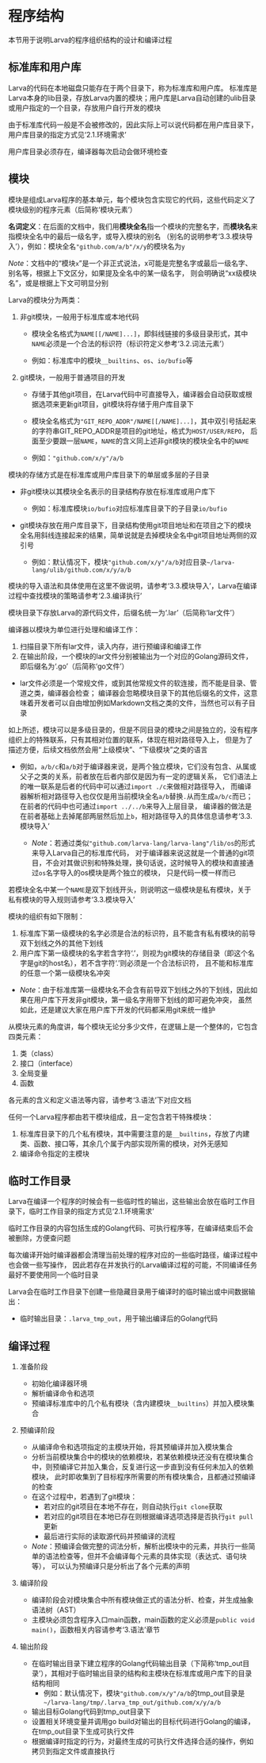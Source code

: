 # **程序结构**

本节用于说明Larva的程序组织结构的设计和编译过程

## **标准库和用户库**

Larva的代码在本地磁盘只能存在于两个目录下，称为标准库和用户库。
标准库是Larva本身的lib目录，存放Larva内置的模块；用户库是Larva自动创建的ulib目录或用户指定的一个目录，存放用户自行开发的模块

由于标准库代码一般是不会被修改的，因此实际上可以说代码都在用户库目录下，用户库目录的指定方式见‘2.1.环境需求’

用户库目录必须存在，编译器每次启动会做环境检查

## **模块**

模块是组成Larva程序的基本单元，每个模块包含实现它的代码，这些代码定义了模块级别的程序元素（后简称‘模块元素’）

**名词定义**：在后面的文档中，我们用**模块全名**指一个模块的完整名字，而**模块名**来指模块全名中的最后一级名字，或导入模块的别名
（别名的说明参考‘3.3.模块导入’），例如：模块全名`"github.com/a/b"/x/y`的模块名为`y`

*Note*：文档中的“模块`x`”是一个非正式说法，x可能是完整名字或最后一级名字、别名等，根据上下文区分，如果提及全名中的某一级名字，
则会明确说“xx级模块名”，或是根据上下文可明显分别

Larva的模块分为两类：
1. 非git模块，一般用于标准库或本地代码
    * 模块全名格式为`NAME[[/NAME]...]`，即斜线链接的多级目录形式，其中`NAME`必须是一个合法的标识符（标识符定义参考‘3.2.词法元素’）

    * 例如：标准库中的模块`__builtins`、`os`、`io/bufio`等

1. git模块，一般用于普通项目的开发
    * 存储于其他git项目，在Larva代码中可直接导入，编译器会自动获取或根据选项来更新git项目，git模块将存储于用户库目录下

    * 模块全名格式为`"GIT_REPO_ADDR"/NAME[[/NAME]...]`，其中双引号括起来的字符串GIT_REPO_ADDR是项目的git地址，格式为`HOST/USER/REPO`，
    后面至少要跟一层`NAME`，`NAME`的含义同上述非git模块的模块全名中的`NAME`

    * 例如：`"github.com/x/y"/a/b`

模块的存储方式是在标准库或用户库目录下的单层或多层的子目录
* 非git模块以其模块全名表示的目录结构存放在标准库或用户库下
    * 例如：标准库模块`io/bufio`对应标准库目录下的子目录`io/bufio`

* git模块存放在用户库目录下，目录结构使用git项目地址和在项目之下的模块全名用斜线连接起来的结果，简单说就是去掉模块全名中git项目地址两侧的双引号
    * 例如：默认情况下，模块`"github.com/x/y"/a/b`对应目录`~/larva-lang/ulib/github.com/x/y/a/b`

模块的导入语法和具体使用在这里不做说明，请参考‘3.3.模块导入’，Larva在编译过程中查找模块的策略请参考‘2.3.编译执行’

模块目录下存放Larva的源代码文件，后缀名统一为‘.lar’（后简称‘lar文件’）

编译器以模块为单位进行处理和编译工作：
1. 扫描目录下所有lar文件，读入内存，进行预编译和编译工作
1. 在输出阶段，一个模块的lar文件分别被输出为一个对应的Golang源码文件，即后缀名为‘.go’（后简称‘go文件’）
* lar文件必须是一个常规文件，或到其他常规文件的软连接，而不能是目录、管道之类，编译器会检查；
编译器会忽略模块目录下的其他后缀名的文件，这意味着开发者可以自由增加例如Markdown文档之类的文件，当然也可以有子目录

如上所述，模块可以是多级目录的，但是不同目录的模块之间是独立的，没有程序组织上的特殊联系，只有其相对位置的联系，体现在相对路径导入上，
但是为了描述方便，后续文档依然会用“上级模块”、“下级模块”之类的语言
* 例如，`a/b/c`和`a/b`对于编译器来说，是两个独立模块，它们没有包含、从属或父子之类的关系，前者放在后者内部仅是因为有一定的逻辑关系，
它们语法上的唯一联系是后者的代码中可以通过`import ./c`来做相对路径导入，
而编译器解析相对路径导入也仅仅是用当前模块全名`a/b`替换`.`从而生成`a/b/c`而已；在前者的代码中也可通过`import ../../b`来导入上层目录，
编译器的做法是在前者基础上去掉尾部两层然后加上`b`，相对路径导入的具体信息请参考‘3.3.模块导入’

    * *Note*：若通过类似`"github.com/larva-lang/larva-lang"/lib/os`的形式来导入Larva自己的标准库代码，
    对于编译器来说这就是一个普通的git项目，不会对其做识别和特殊处理，换句话说，这时候导入的模块和直接通过`os`名字导入的os模块是两个独立的模块，
    只是代码一模一样而已

若模块全名中某一个`NAME`是双下划线开头，则说明这一级模块是私有模块，关于私有模块的导入规则请参考‘3.3.模块导入’

模块的组织有如下限制：
1. 标准库下第一级模块的名字必须是合法的标识符，且不能含有私有模块的前导双下划线之外的其他下划线
1. 用户库下第一级模块的名字若含字符‘.’，则视为git模块的存储目录（即这个名字是git的host名），若不含字符‘.’则必须是一个合法标识符，
且不能和标准库的任意一个第一级模块名冲突
* *Note*：由于标准库第一级模块名不会含有前导双下划线之外的下划线，因此如果在用户库下开发非git模块，第一级名字用带下划线的即可避免冲突，
虽然如此，还是建议大家在用户库下开发的代码都采用git来统一维护

从模块元素的角度讲，每个模块无论分多少文件，在逻辑上是一个整体的，它包含四类元素：
1. 类（class）
2. 接口（interface）
3. 全局变量
4. 函数

各元素的含义和定义语法等内容，请参考‘3.语法’下对应文档

任何一个Larva程序都由若干模块组成，且一定包含若干特殊模块：

1. 标准库目录下的几个私有模块，其中需要注意的是`__builtins`，存放了内建类、函数、接口等，其余几个属于内部实现所需的模块，对外无感知
1. 编译命令指定的主模块

## **临时工作目录**

Larva在编译一个程序的时候会有一些临时性的输出，这些输出会放在临时工作目录下，临时工作目录的指定方式见‘2.1.环境需求’

临时工作目录的内容包括生成的Golang代码、可执行程序等，在编译结束后不会被删除，方便查问题

每次编译开始时编译器都会清理当前处理的程序对应的一些临时路径，编译过程中也会做一些写操作，
因此若存在并发执行的Larva编译过程的可能，不同编译任务最好不要使用同一个临时目录

Larva会在临时工作目录下创建一些隐藏目录用于编译时的临时输出或中间数据输出：
* 临时输出目录：`.larva_tmp_out`，用于输出编译后的Golang代码

## **编译过程**

1. 准备阶段
    * 初始化编译器环境
    * 解析编译命令和选项
    * 预编译标准库中的几个私有模块（含内建模块`__builtins`）并加入模块集合

2. 预编译阶段
    * 从编译命令和选项指定的主模块开始，将其预编译并加入模块集合
    * 分析当前模块集合中的模块的依赖模块，若某依赖模块还没有在模块集合中，则预编译它并加入集合，反复进行这一步直到没有任何未加入的依赖模块，
    此时即收集到了目标程序所需要的所有模块集合，且都通过预编译的检查
    * 在这个过程中，若遇到了git模块：
        * 若对应的git项目在本地不存在，则自动执行`git clone`获取
        * 若对应的git项目在本地已存在则根据编译选项选择是否执行`git pull`更新
        * 最后进行实际的读取源代码并预编译的流程
    * *Note*：预编译会做完整的词法分析，解析出模块中的元素，并执行一些简单的语法检查等，但并不会编译每个元素的具体实现（表达式、语句块等），
    可以认为预编译只是分析出了各个元素的声明

3. 编译阶段
    * 编译阶段会对模块集合中所有模块做正式的语法分析、检查，并生成抽象语法树（AST）
    * 主模块必须包含程序入口main函数，main函数的定义必须是`public void main()`，函数相关内容请参考‘3.语法’章节

4. 输出阶段
    * 在临时输出目录下建立程序的Golang代码输出目录（下简称‘tmp_out目录’），其相对于临时输出目录的结构和主模块在标准库或用户库下的目录结构相同
        * 例如：默认情况下，模块`"github.com/x/y"/a/b`的tmp_out目录是`~/larva-lang/tmp/.larva_tmp_out/github.com/x/y/a/b`
    * 输出目标Golang代码到tmp_out目录下
    * 设置相关环境变量并调用go build对输出的目标代码进行Golang的编译，在tmp_out目录下生成可执行文件
    * 根据编译时指定的行为，对最终生成的可执行文件选择合适的操作，例如拷贝到指定文件或直接执行
